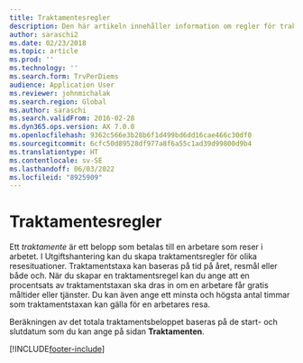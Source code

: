 ```yaml
---
title: Traktamentesregler
description: Den här artikeln innehåller information om regler för traktamente.
author: saraschi2
ms.date: 02/23/2018
ms.topic: article
ms.prod: ''
ms.technology: ''
ms.search.form: TrvPerDiems
audience: Application User
ms.reviewer: johnmichalak
ms.search.region: Global
ms.author: saraschi
ms.search.validFrom: 2016-02-28
ms.dyn365.ops.version: AX 7.0.0
ms.openlocfilehash: 9362c566e3b28b6f1d499bd6dd16cae466c30df0
ms.sourcegitcommit: 6cfc50d89528df977a8f6a55c1ad39d99800d9b4
ms.translationtype: HT
ms.contentlocale: sv-SE
ms.lasthandoff: 06/03/2022
ms.locfileid: "8925909"
---
```

# <a name="per-diem-rules"></a>Traktamentesregler

Ett *traktamente* är ett belopp som betalas till en arbetare som reser i arbetet. I Utgiftshantering kan du skapa traktamentsregler för olika resesituationer. Traktamentstaxa kan baseras på tid på året, resmål eller både och. När du skapar en traktamentsregel kan du ange att en procentsats av traktamentstaxan ska dras in om en arbetare får gratis måltider eller tjänster. Du kan även ange ett minsta och högsta antal timmar som traktamentstaxan kan gälla för en arbetares resa.

Beräkningen av det totala traktamentsbeloppet baseras på de start- och slutdatum som du kan ange på sidan **Traktamenten**.


[!INCLUDE[footer-include](../includes/footer-banner.md)]